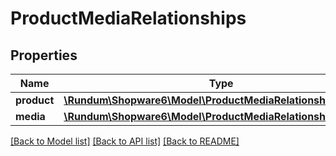 # ProductMediaRelationships

## Properties
Name | Type | Description | Notes
------------ | ------------- | ------------- | -------------
**product** | [**\Rundum\Shopware6\Model\ProductMediaRelationshipsProduct**](ProductMediaRelationshipsProduct.md) |  | [optional] 
**media** | [**\Rundum\Shopware6\Model\ProductMediaRelationshipsMedia**](ProductMediaRelationshipsMedia.md) |  | [optional] 

[[Back to Model list]](../../README.md#documentation-for-models) [[Back to API list]](../../README.md#documentation-for-api-endpoints) [[Back to README]](../../README.md)

